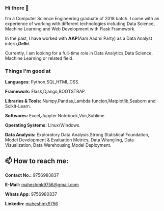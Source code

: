### Hi there 👋
I’m a Computer Science Engineering graduate of 2018 batch. I come with an experience of working with different technologies including Data Science, Machine Learning and Web Development with Flask Framework.


In the past, I have worked with **AAP**(Aam Aadmi Party) as a Data Analyst intern,***Delhi***.

Currently, I am looking for a full-time role in Data Analytics,Data Science, Machine Learning or related field.

### Things I'm good at

**Languages:** Python,SQL,HTML,CSS.

**Framework:** Flask,Django,BOOTSTRAP.

**Libraries & Tools:** Numpy,Pandas,Lambda funcion,Matplotlib,Seaborn and Scikit-Learn.

**Softwares:** Excel,Jupyter Notebook,Vim,Sublime.

**Operating Systems:** Linux/Windows.


**Data Analysis:** Exploratory Data Analysis,Strong Statistical Foundation, Model Development & Evaluation Metrics, Data Wrangling, Data Visualization, Data Warehousing,Model Deployment.

## 📫 How to reach me: 

**Contact No.:** 9756980837

**E-Mail:** maheshmk9756@gmail.com

**Whats App:** 9756980837

**Linkedin:** [maheshmk9756](https://www.linkedin.com/in/maheshmk9756/)

<!--
**mahesarya/mahesarya** is a ✨ _special_ ✨ repository because its `README.md` (this file) appears on your GitHub profile.

Here are some ideas to get you started:

- 🔭 I’m currently working on ...
- 🌱 I’m currently learning ...
- 👯 I’m looking to collaborate on ...
- 🤔 I’m looking for help with ...
- 💬 Ask me about ...
-...
- 😄 Pronouns: ...
- ⚡ Fun fact: ...
-->
